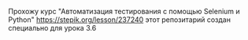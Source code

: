 Прохожу курс "Автоматизация тестирования с помощью Selenium и Python"
https://stepik.org/lesson/237240
этот репозитарий создан специально для урока 3.6
